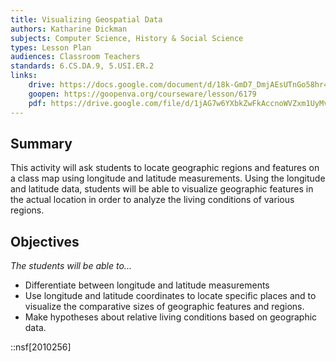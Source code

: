 ```yaml
---
title: Visualizing Geospatial Data
authors: Katharine Dickman
subjects: Computer Science, History & Social Science
types: Lesson Plan
audiences: Classroom Teachers
standards: 6.CS.DA.9, 5.USI.ER.2
links:
    drive: https://docs.google.com/document/d/18k-GmD7_DmjAEsUTnGo58hr4qwr9Z4YYP5lySUn_b08/edit#heading=h.joty0v63l5oi
    goopen: https://goopenva.org/courseware/lesson/6179
    pdf: https://drive.google.com/file/d/1jAG7w6YXbkZwFkAccnoWVZxm1UyMvRTw/view?usp=drive_link
---
```


## Summary

This activity will ask students to locate geographic regions and features on a class map using longitude and latitude measurements. Using the longitude and latitude data, students will be able to visualize geographic features in the actual location in order to analyze the living conditions of various regions.

## Objectives

*The students will be able to...*

- Differentiate between longitude and latitude measurements
- Use longitude and latitude coordinates to locate specific places and to visualize the comparative sizes of geographic features and regions.
- Make hypotheses about relative living conditions based on geographic data.

::nsf[2010256]